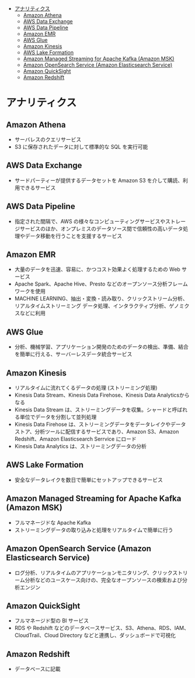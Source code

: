 - [アナリティクス](#アナリティクス)
  - [Amazon Athena](#amazon-athena)
  - [AWS Data Exchange](#aws-data-exchange)
  - [AWS Data Pipeline](#aws-data-pipeline)
  - [Amazon EMR](#amazon-emr)
  - [AWS Glue](#aws-glue)
  - [Amazon Kinesis](#amazon-kinesis)
  - [AWS Lake Formation](#aws-lake-formation)
  - [Amazon Managed Streaming for Apache Kafka (Amazon MSK)](#amazon-managed-streaming-for-apache-kafka-amazon-msk)
  - [Amazon OpenSearch Service (Amazon Elasticsearch Service)](#amazon-opensearch-service-amazon-elasticsearch-service)
  - [Amazon QuickSight](#amazon-quicksight)
  - [Amazon Redshift](#amazon-redshift)

# アナリティクス

## Amazon Athena
* サーバレスのクエリサービス
* S3 に保存されたデータに対して標準的な SQL を実行可能

## AWS Data Exchange
* サードパーティーが提供するデータセットを Amazon S3 を介して購読、利用できるサービス

## AWS Data Pipeline
* 指定された間隔で、AWS の様々なコンピューティングサービスやストレージサービスのほか、オンプレミスのデータソース間で信頼性の高いデータ処理やデータ移動を行うことを支援するサービス

## Amazon EMR
* 大量のデータを迅速、容易に、かつコスト効果よく処理するための Web サービス
* Apache Spark、Apache Hive、Presto などのオープンソース分析フレームワークを使用
* MACHINE LEARNING、抽出・変換・読み取り、クリックストリーム分析、リアルタイムストリーミング データ処理、インタラクティブ分析、ゲノミクスなどに利用

## AWS Glue
* 分析、機械学習、アプリケーション開発のためのデータの検出、準備、結合を簡単に行える、サーバーレスデータ統合サービス

## Amazon Kinesis
* リアルタイムに流れてくるデータの処理 (ストリーミング処理)
* Kinesis Data Stream、Kinesis Data Firehose、Kinesis Data Analyticsからなる
* Kinesis Data Stream は、ストリーミングデータを収集。シャードと呼ばれる単位でデータを分割して並列処理
* Kinesis Data Firehose は、ストリーミングデータをデータレイクやデータストア、分析ツールに配信するサービスであり、Amazon S3、Amazon Redshift、Amazon Elasticsearch Serrvice にロード
* Kinesis Data Analytics は、ストリーミングデータの分析

## AWS Lake Formation
* 安全なデータレイクを数日で簡単にセットアップできるサービス

## Amazon Managed Streaming for Apache Kafka (Amazon MSK)
* フルマネージドな Apache Kafka
* ストリーミングデータの取り込みと処理をリアルタイムで簡単に行う

## Amazon OpenSearch Service (Amazon Elasticsearch Service)
* ログ分析、リアルタイムのアプリケーションモニタリング、クリックストリーム分析などのユースケース向けの、完全なオープンソースの検索および分析エンジン

## Amazon QuickSight
* フルマネージド型の BI サービス
* RDS や Redshift などのデータベースサービス、S3、Athena、RDS、IAM、CloudTrail、Cloud Directory などと連携し、ダッシュボードで可視化

## Amazon Redshift
* データベースに記載
